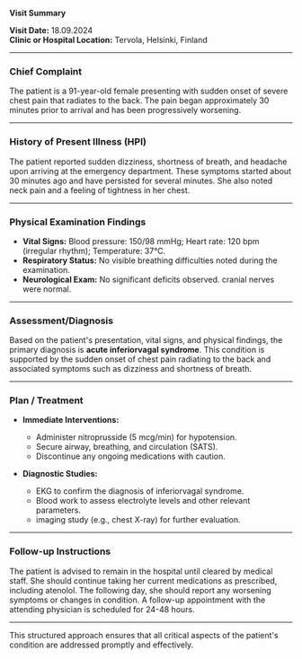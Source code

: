 

**Visit Summary**

**Visit Date:** 18.09.2024  
**Clinic or Hospital Location:** Tervola, Helsinki, Finland  

---

### **Chief Complaint**
The patient is a 91-year-old female presenting with sudden onset of severe chest pain that radiates to the back. The pain began approximately 30 minutes prior to arrival and has been progressively worsening.

---

### **History of Present Illness (HPI)**
The patient reported sudden dizziness, shortness of breath, and headache upon arriving at the emergency department. These symptoms started about 30 minutes ago and have persisted for several minutes. She also noted neck pain and a feeling of tightness in her chest.

---

### **Physical Examination Findings**
- **Vital Signs:** Blood pressure: 150/98 mmHg; Heart rate: 120 bpm (irregular rhythm); Temperature: 37°C.
- **Respiratory Status:** No visible breathing difficulties noted during the examination.
- **Neurological Exam:** No significant deficits observed. cranial nerves were normal.

---

### **Assessment/Diagnosis**
Based on the patient's presentation, vital signs, and physical findings, the primary diagnosis is **acute inferiorvagal syndrome**. This condition is supported by the sudden onset of chest pain radiating to the back and associated symptoms such as dizziness and shortness of breath.

---

### **Plan / Treatment**
- **Immediate Interventions:** 
  - Administer nitroprusside (5 mcg/min) for hypotension.
  - Secure airway, breathing, and circulation (SATS).
  - Discontinue any ongoing medications with caution.
  
- **Diagnostic Studies:**
  - EKG to confirm the diagnosis of inferiorvagal syndrome.
  - Blood work to assess electrolyte levels and other relevant parameters.
  - imaging study (e.g., chest X-ray) for further evaluation.

---

### **Follow-up Instructions**
The patient is advised to remain in the hospital until cleared by medical staff. She should continue taking her current medications as prescribed, including atenolol. The following day, she should report any worsening symptoms or changes in condition. A follow-up appointment with the attending physician is scheduled for 24-48 hours.

---

This structured approach ensures that all critical aspects of the patient's condition are addressed promptly and effectively.
